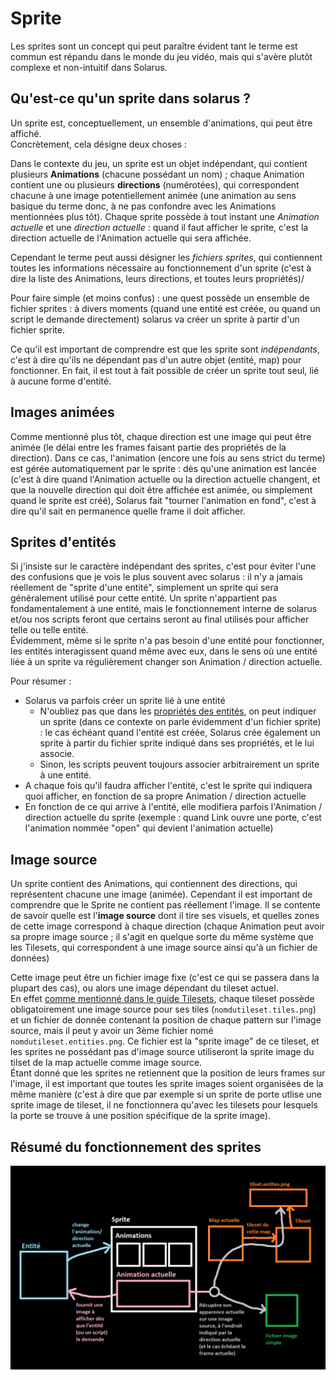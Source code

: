 # Sprite
Les sprites sont un concept qui peut paraître évident tant le terme est commun est répandu dans le monde du jeu vidéo, mais qui s'avère plutôt complexe et non-intuitif dans Solarus.

## Qu'est-ce qu'un sprite dans solarus ?
Un sprite est, conceptuellement, un ensemble d'animations, qui peut être affiché.  
Concrètement, cela désigne deux choses : 

Dans le contexte du jeu, un sprite est un objet indépendant, qui contient plusieurs **Animations** (chacune possédant un nom) ; chaque Animation contient une ou plusieurs **directions** (numérotées), qui correspondent chacune à une image potentiellement animée (une animation au sens basique du terme donc, à ne pas confondre avec les Animations mentionnées plus tôt). Chaque sprite possède à tout instant une *Animation actuelle* et une *direction actuelle* : quand il faut afficher le sprite, c'est la direction actuelle de l'Animation actuelle qui sera affichée.

Cependant le terme peut aussi désigner les *fichiers sprites*, qui contiennent toutes les informations nécessaire au fonctionnement d'un sprite (c'est à dire la liste des Animations, leurs directions, et toutes leurs propriétés)/

Pour faire simple (et moins confus) : une quest possède un ensemble de fichier sprites : à divers moments (quand une entité est créée, ou quand un script le demande directement) solarus va créer un sprite à partir d'un fichier sprite. 

Ce qu'il est important de comprendre est que les sprite sont *indépendants*, c'est à dire qu'ils ne dépendant pas d'un autre objet (entité, map) pour fonctionner. En fait, il est tout à fait possible de créer un sprite tout seul, lié à aucune forme d'entité.

## Images animées
Comme mentionné plus tôt, chaque direction est une image qui peut être animée (le délai entre les frames faisant partie des propriétés de la direction). Dans ce cas, l'animation (encore une fois au sens strict du terme) est gérée automatiquement par le sprite : dès qu'une animation est lancée (c'est à dire quand l'Animation actuelle ou la direction actuelle changent, et que la nouvelle direction qui doit être affichée est animée, ou simplement quand le sprite est créé), Solarus fait "tourner l'animation en fond", c'est à dire qu'il sait en permanence quelle frame il doit afficher.

## Sprites d'entités
Si j'insiste sur le caractère indépendant des sprites, c'est pour éviter l'une des confusions que je vois le plus souvent avec solarus : il n'y a jamais réellement de "sprite d'une entité", simplement un sprite qui sera généralement utilisé pour cette entité. Un sprite n'appartient pas fondamentalement à une entité, mais le fonctionnement interne de solarus et/ou nos scripts feront que certains seront au final utilisés pour afficher telle ou telle entité.  
Évidemment, même si le sprite n'a pas besoin d'une entité pour fonctionner, les entités interagissent quand même avec eux, dans le sens où une entité liée à un sprite va régulièrement changer son Animation / direction actuelle.

Pour résumer : 
- Solarus va parfois créer un sprite lié à une entité
    - N'oubliez pas que dans les [propriétés des entités](mapping.md#entités), on peut indiquer un sprite (dans ce contexte on parle évidemment d'un fichier sprite) : le cas échéant quand l'entité est créée, Solarus crée également un sprite à partir du fichier sprite indiqué dans ses propriétés, et le lui associe.
    - Sinon, les scripts peuvent toujours associer arbitrairement un sprite à une entité.
- A chaque fois qu'il faudra afficher l'entité, c'est le sprite qui indiquera quoi afficher, en fonction de sa propre Animation / direction actuelle
- En fonction de ce qui arrive à l'entité, elle modifiera parfois l'Animation / direction actuelle du sprite (exemple : quand Link ouvre une porte, c'est l'animation nommée "open" qui devient l'animation actuelle)

## Image source
Un sprite contient des Animations, qui contiennent des directions, qui représentent chacune une image (animée). Cependant il est important de comprendre que le Sprite ne contient pas réellement l'image. Il se contente de savoir quelle est l'**image source** dont il tire ses visuels, et quelles zones de cette image correspond à chaque direction (chaque Animation peut avoir sa propre image source ; il s'agit en quelque sorte du même système que les Tilesets, qui correspondent à une image source ainsi qu'à un fichier de données)

Cette image peut être un fichier image fixe (c'est ce qui se passera dans la plupart des cas), ou alors une image dépendant du tileset actuel.  
En effet [comme mentionné dans le guide Tilesets](tilesets.md#concept), chaque tileset possède obligatoirement une image source pour ses tiles (`nomdutileset.tiles.png`) et un fichier de donnée contenant la position de chaque pattern sur l'image source, mais il peut y avoir un 3ème fichier nomé `nomdutileset.entities.png`. Ce fichier est la "sprite image" de ce tileset, et les sprites ne possédant pas d'image source utiliseront la sprite image du tilset de la map actuelle comme image source.  
Étant donné que les sprites ne retiennent que la position de leurs frames sur l'image, il est important que toutes les sprite images soient organisées de la même manière (c'est à dire que par exemple si un sprite de porte utlise une sprite image de tileset, il ne fonctionnera qu'avec les tilesets pour lesquels la porte se trouve à une position spécifique de la sprite image).

## Résumé du fonctionnement des sprites
![Image manquante uwu](img/sprites1.png)